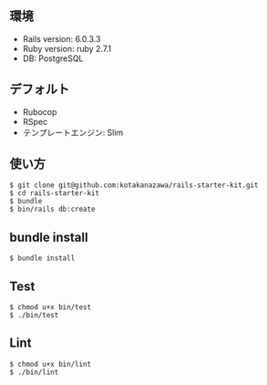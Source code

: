 ## 環境

- Rails version: 6.0.3.3
- Ruby version: ruby 2.7.1
- DB: PostgreSQL

## デフォルト

- Rubocop
- RSpec
- テンプレートエンジン: Slim

## 使い方

```
$ git clone git@github.com:kotakanazawa/rails-starter-kit.git
$ cd rails-starter-kit
$ bundle
$ bin/rails db:create
```

## bundle install

```
$ bundle install
```

## Test

```
$ chmod u+x bin/test
$ ./bin/test
```

## Lint

```
$ chmod u+x bin/lint
$ ./bin/lint
```
